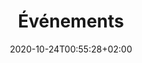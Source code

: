 ---
members: ["PLevy"]
title: "Événements"
date: 2020-10-24T00:55:28+02:00
draft: false
searchFilter: Event
layout: list
notEverything: true
notListed: true
tags: ['Pierre', 'Lévy', 'événement']
zone: "events"
comment: false
listchaire: true
menu:
    menu1:
        filter: '.seminar'
        txt: 'seminars'
    menu2:
        filter: '.symposium'
        txt: 'symposiums'
    menu3:
        filter: '.exhibition'
        txt: 'exhibitions'
    menu4:
        filter: '.lecture'
        txt: 'lectures'
    menu5:
        filter: '.phd'
        txt: 'PhDs'
    menu6:
        filter: '.other'
        txt: 'other'
---
